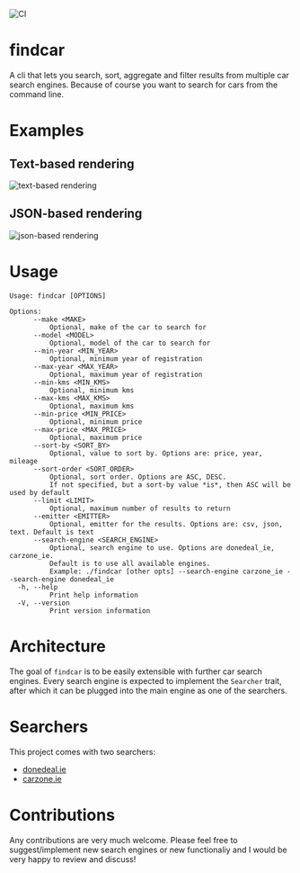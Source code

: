 ![CI](https://github.com/hgrsd/findcar/actions/workflows/ci.yaml/badge.svg?branch=main)

# findcar

A cli that lets you search, sort, aggregate and filter results from multiple car search engines. Because of course you want to search for cars from the command line.

# Examples

## Text-based rendering

![text-based rendering](https://github.com/hgrsd/findcar/blob/main/assets/screenshots/text.png)

## JSON-based rendering

![json-based rendering](https://github.com/hgrsd/findcar/blob/main/assets/screenshots/json.png)


# Usage

```
Usage: findcar [OPTIONS]

Options:
      --make <MAKE>
          Optional, make of the car to search for
      --model <MODEL>
          Optional, model of the car to search for
      --min-year <MIN_YEAR>
          Optional, minimum year of registration
      --max-year <MAX_YEAR>
          Optional, maximum year of registration
      --min-kms <MIN_KMS>
          Optional, minimum kms
      --max-kms <MAX_KMS>
          Optional, maximum kms
      --min-price <MIN_PRICE>
          Optional, minimum price
      --max-price <MAX_PRICE>
          Optional, maximum price
      --sort-by <SORT_BY>
          Optional, value to sort by. Options are: price, year, mileage
      --sort-order <SORT_ORDER>
          Optional, sort order. Options are ASC, DESC. 
          If not specified, but a sort-by value *is*, then ASC will be used by default
      --limit <LIMIT>
          Optional, maximum number of results to return
      --emitter <EMITTER>
          Optional, emitter for the results. Options are: csv, json, text. Default is text
      --search-engine <SEARCH_ENGINE>
          Optional, search engine to use. Options are donedeal_ie, carzone_ie. 
          Default is to use all available engines. 
          Example: ./findcar [other opts] --search-engine carzone_ie --search-engine donedeal_ie
  -h, --help
          Print help information
  -V, --version
          Print version information
```

# Architecture

The goal of `findcar` is to be easily extensible with further car search engines. Every search engine is expected to implement the `Searcher` trait, after which it can be plugged into the main engine as one of the searchers.

# Searchers

This project comes with two searchers:

* [donedeal.ie](src/search/donedeal_ie.rs)
* [carzone.ie](src/search/carzone_ie.rs)


# Contributions

Any contributions are very much welcome. Please feel free to suggest/implement new search engines or new functionaliy and I would be very happy to review and discuss!
